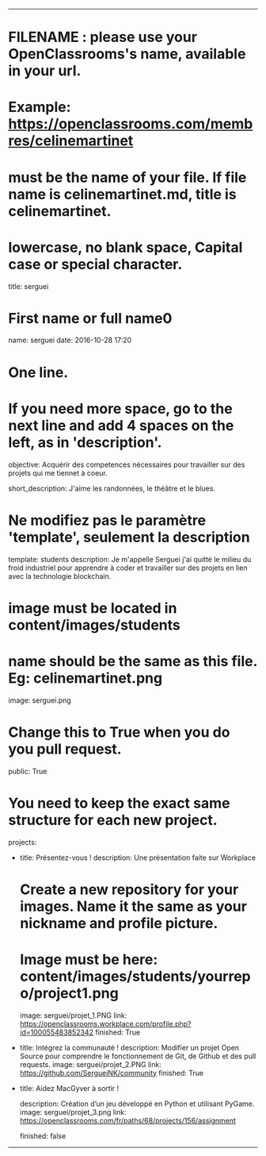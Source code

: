 ---

# FILENAME : please use your OpenClassrooms's name, available in your url.
# Example: https://openclassrooms.com/membres/celinemartinet
# must be the name of your file. If file name is celinemartinet.md, title is celinemartinet.
# lowercase, no blank space, Capital case or special character.
title: serguei

# First name or full name0
name: serguei
date: 2016-10-28 17:20

# One line.
# If you need more space, go to the next line and add 4 spaces on the left, as in 'description'.

objective: Acquérir des competences nécessaires pour travailler sur des projets qui me tiennet à coeur. 

short_description: J'aime les randonnées, le théâtre et le blues.  


# Ne modifiez pas le paramètre 'template', seulement la description
template: students
description:
 Je m'appelle Serguei j'ai quitté le milieu du froid industriel pour apprendre à coder 
 et travailler sur des projets en lien avec la technologie blockchain. 
    
# image must be located in content/images/students
# name should be the same as this file. Eg: celinemartinet.png
image: serguei.png

# Change this to True when you do you pull request.
public: True

# You need to keep the exact same structure for each new project.
projects:
  - title: Présentez-vous !
    description: Une présentation faite sur Workplace
    # Create a new repository for your images. Name it the same as your nickname and profile picture.
    # Image must be here: content/images/students/yourrepo/project1.png
    image: serguei/projet_1.PNG
    link: https://openclassrooms.workplace.com/profile.php?id=100055483852342
    finished: True

  - title: Intégrez la communauté !
    description: Modifier un projet Open Source pour comprendre le fonctionnement de Git, de Github et des pull requests. 
    image: serguei/projet_2.PNG
    link: https://github.com/SergueiNK/community
    finished: True

  - title: Aidez MacGyver à sortir !

    description: Création d’un jeu développé en Python et utilisant PyGame.
    image: serguei/projet_3.png
    link: https://openclassrooms.com/fr/paths/68/projects/156/assignment

    finished: false

---